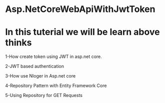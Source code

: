 # Asp.NetCoreWebApiWithJwtToken



# In this tuterial we will be learn above thinks

1-How create token using JWT in asp.net core.

2-JWT based authentication

3-How use Nloger in Asp.net core

4-Repository Pattern with Entity Framework Core

5-Using Repository for GET Requests
